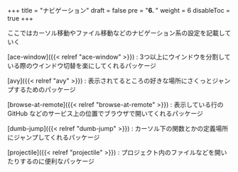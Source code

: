 +++
title = "ナビゲーション"
draft = false
pre = "<b>6. </b>"
weight = 6
disableToc = true
+++

ここではカーソル移動やファイル移動などのナビゲーション系の設定を記載していく

[ace-window]({{< relref "ace-window" >}})
: 3つ以上にウインドウを分割している際のウインドウ切替を楽にしてくれるパッケージ

[avy]({{< relref "avy" >}})
: 表示されてるところの好きな場所にさくっとジャンプするためのパッケージ

[browse-at-remote]({{< relref "browse-at-remote" >}})
: 表示している行の GitHub などのサービス上の位置でブラウザで開いてくれるパッケージ

[dumb-jump]({{< relref "dumb-jump" >}})
: カーソル下の関数とかの定義場所にジャンプしてくれるパッケージ

[projectile]({{< relref "projectile" >}})
: プロジェクト内のファイルなどを開いたりするのに便利なパッケージ
